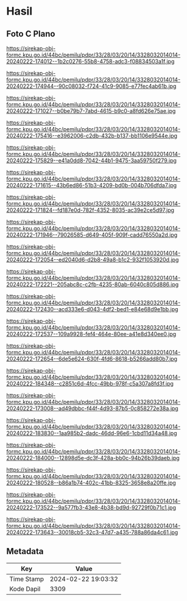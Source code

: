 # Hasil

## Foto C Plano

https://sirekap-obj-formc.kpu.go.id/44bc/pemilu/pdpr/33/28/03/20/14/3328032014014-20240222-174012--1b2c0276-55b8-4758-adc3-f08834503a1f.jpg

https://sirekap-obj-formc.kpu.go.id/44bc/pemilu/pdpr/33/28/03/20/14/3328032014014-20240222-174944--90c08032-f724-41c9-9085-e77fec4ab61b.jpg

https://sirekap-obj-formc.kpu.go.id/44bc/pemilu/pdpr/33/28/03/20/14/3328032014014-20240222-171027--b0be79b7-7abd-4615-b9c0-a8fd626e75ae.jpg

https://sirekap-obj-formc.kpu.go.id/44bc/pemilu/pdpr/33/28/03/20/14/3328032014014-20240222-175416--e3962006-c2db-432b-b137-bb1106e9544e.jpg

https://sirekap-obj-formc.kpu.go.id/44bc/pemilu/pdpr/33/28/03/20/14/3328032014014-20240222-175829--e41a0dd8-7042-44b1-9475-3aa59750f279.jpg

https://sirekap-obj-formc.kpu.go.id/44bc/pemilu/pdpr/33/28/03/20/14/3328032014014-20240222-171615--43b6ed86-51b3-4209-bd0b-004b706dfda7.jpg

https://sirekap-obj-formc.kpu.go.id/44bc/pemilu/pdpr/33/28/03/20/14/3328032014014-20240222-171824--fd187e0d-782f-4352-8035-ac39e2ce5d97.jpg

https://sirekap-obj-formc.kpu.go.id/44bc/pemilu/pdpr/33/28/03/20/14/3328032014014-20240222-171946--79026585-d649-405f-909f-cadd76550a2d.jpg

https://sirekap-obj-formc.kpu.go.id/44bc/pemilu/pdpr/33/28/03/20/14/3328032014014-20240222-172054--ed2040d6-d2b8-49a8-b1c2-932f1053920d.jpg

https://sirekap-obj-formc.kpu.go.id/44bc/pemilu/pdpr/33/28/03/20/14/3328032014014-20240222-172221--205abc8c-c2fb-4235-80ab-6040c805d886.jpg

https://sirekap-obj-formc.kpu.go.id/44bc/pemilu/pdpr/33/28/03/20/14/3328032014014-20240222-172430--acd333e6-d043-4df2-bed1-e84e68d9e1bb.jpg

https://sirekap-obj-formc.kpu.go.id/44bc/pemilu/pdpr/33/28/03/20/14/3328032014014-20240222-172537--109a9928-fef4-464e-80ee-a41e8d340ee0.jpg

https://sirekap-obj-formc.kpu.go.id/44bc/pemilu/pdpr/33/28/03/20/14/3328032014014-20240222-172654--6de5e624-630f-4fd6-8618-b5266add80b7.jpg

https://sirekap-obj-formc.kpu.go.id/44bc/pemilu/pdpr/33/28/03/20/14/3328032014014-20240222-184348--c2851c6d-4fcc-49bb-978f-c5a307a8fd3f.jpg

https://sirekap-obj-formc.kpu.go.id/44bc/pemilu/pdpr/33/28/03/20/14/3328032014014-20240222-173008--ad49dbbc-f44f-4d93-87b5-0c858272e38a.jpg

https://sirekap-obj-formc.kpu.go.id/44bc/pemilu/pdpr/33/28/03/20/14/3328032014014-20240222-183830--1aa985b2-dadc-46dd-96e6-1cbd11d34a48.jpg

https://sirekap-obj-formc.kpu.go.id/44bc/pemilu/pdpr/33/28/03/20/14/3328032014014-20240222-184000--12898d5e-dc3f-428a-bb0c-94b26b39daeb.jpg

https://sirekap-obj-formc.kpu.go.id/44bc/pemilu/pdpr/33/28/03/20/14/3328032014014-20240222-180528--b86a1b74-402c-41bb-8325-3658e8a20ffe.jpg

https://sirekap-obj-formc.kpu.go.id/44bc/pemilu/pdpr/33/28/03/20/14/3328032014014-20240222-173522--9a577fb3-43e8-4b38-bd9d-92729f0b71c1.jpg

https://sirekap-obj-formc.kpu.go.id/44bc/pemilu/pdpr/33/28/03/20/14/3328032014014-20240222-173643--30018cb5-32c3-47d7-a435-788a86da4c61.jpg


## Metadata

| Key        | Value               |
| ---------- | ------------------- |
| Time Stamp | 2024-02-22 19:03:32 |
| Kode Dapil | 3309                |



